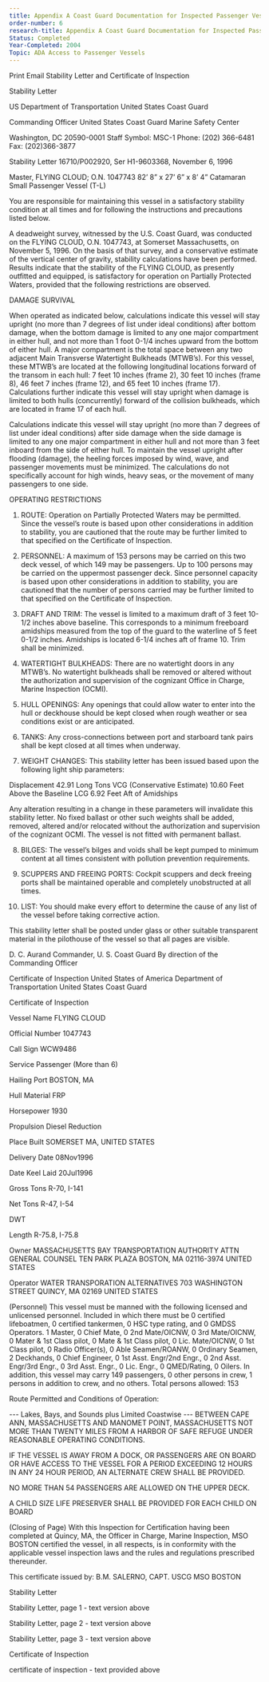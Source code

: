 ```yaml
---
title: Appendix A Coast Guard Documentation for Inspected Passenger Vessel (Phase 1)
order-number: 6
research-title: Appendix A Coast Guard Documentation for Inspected Passenger Vessel Phase 1
Status: Completed
Year-Completed: 2004
Topic: ADA Access to Passenger Vessels
---
```


Print Email
Stability Letter and Certificate of Inspection

Stability Letter

US Department of Transportation
United States Coast Guard

Commanding Officer
United States Coast Guard
Marine Safety Center

Washington, DC 20590-0001
Staff Symbol: MSC-1
Phone: (202) 366-6481
Fax: (202)366-3877

Stability Letter 16710/P002920, Ser H1-9603368, November 6, 1996

Master, FLYING CLOUD; O.N. 1047743
82’ 8” x 27’ 6” x 8’ 4” Catamaran Small Passenger Vessel (T-L)

You are responsible for maintaining this vessel in a satisfactory stability condition at all times and for following the instructions and precautions listed below.

A deadweight survey, witnessed by the U.S. Coast Guard, was conducted on the FLYING CLOUD, O.N. 1047743, at Somerset Massachusetts, on November 5, 1996. On the basis of that survey, and a conservative estimate of the vertical center of gravity, stability calculations have been performed. Results indicate that the stability of the FLYING CLOUD, as presently outfitted and equipped, is satisfactory for operation on Partially Protected Waters, provided that the following restrictions are observed.

DAMAGE SURVIVAL

When operated as indicated below, calculations indicate this vessel will stay upright (no more than 7 degrees of list under ideal conditions) after bottom damage, when the bottom damage is limited to any one major compartment in either hull, and not more than 1 foot 0-1/4 inches upward from the bottom of either hull. A major compartment is the total space between any two adjacent Main Transverse Watertight Bulkheads (MTWB’s). For this vessel, these MTWB’s are located at the following longitudinal locations forward of the transom in each hull: 7 feet 10 inches (frame 2), 30 feet 10 inches (frame 8), 46 feet 7 inches (frame 12), and 65 feet 10 inches (frame 17). Calculations further indicate this vessel will stay upright when damage is limited to both hulls (concurrently) forward of the collision bulkheads, which are located in frame 17 of each hull.

Calculations indicate this vessel will stay upright (no more than 7 degrees of list under ideal conditions) after side damage when the side damage is limited to any one major compartment in either hull and not more than 3 feet inboard from the side of either hull. To maintain the vessel upright after flooding (damage), the heeling forces imposed by wind, wave, and passenger movements must be minimized. The calculations do not specifically account for high winds, heavy seas, or the movement of many passengers to one side.

OPERATING RESTRICTIONS

1. ROUTE: Operation on Partially Protected Waters may be permitted. Since the vessel’s route is based upon other considerations in addition to stability, you are cautioned that the route may be further limited to that specified on the Certificate of Inspection.

2. PERSONNEL: A maximum of 153 persons may be carried on this two deck vessel, of which 149 may be passengers. Up to 100 persons may be carried on the uppermost passenger deck. Since personnel capacity is based upon other considerations in addition to stability, you are cautioned that the number of persons carried may be further limited to that specified on the Certificate of Inspection.

3. DRAFT AND TRIM: The vessel is limited to a maximum draft of 3 feet 10-1/2 inches above baseline. This corresponds to a minimum freeboard amidships measured from the top of the guard to the waterline of 5 feet 0-1/2 inches. Amidships is located 6-1/4 inches aft of frame 10. Trim shall be minimized.

4. WATERTIGHT BULKHEADS: There are no watertight doors in any MTWB’s. No watertight bulkheads shall be removed or altered without the authorization and supervision of the cognizant Office in Charge, Marine Inspection (OCMI).

5. HULL OPENINGS: Any openings that could allow water to enter into the hull or deckhouse should be kept closed when rough weather or sea conditions exist or are anticipated.

6. TANKS: Any cross-connections between port and starboard tank pairs shall be kept closed at all times when underway.

7. WEIGHT CHANGES: This stability letter has been issued based upon the following light ship parameters:

Displacement 42.91 Long Tons
VCG (Conservative Estimate) 10.60 Feet Above the Baseline
LCG 6.92 Feet Aft of Amidships

Any alteration resulting in a change in these parameters will invalidate this stability letter. No fixed ballast or other such weights shall be added, removed, altered and/or relocated without the authorization and supervision of the cognizant OCMI. The vessel is not fitted with permanent ballast.

8. BILGES: The vessel’s bilges and voids shall be kept pumped to minimum content at all times consistent with pollution prevention requirements.

9. SCUPPERS AND FREEING PORTS: Cockpit scuppers and deck freeing ports shall be maintained operable and completely unobstructed at all times.

10. LIST: You should make every effort to determine the cause of any list of the vessel before taking corrective action.

This stability letter shall be posted under glass or other suitable transparent material in the pilothouse of the vessel so that all pages are visible.

D. C. Aurand
Commander, U. S. Coast Guard
By direction of the Commanding Officer

 
Certificate of Inspection
United States of America
Department of Transportation
United States Coast Guard

Certificate of Inspection

Vessel Name
FLYING CLOUD

Official Number
1047743

Call Sign
WCW9486

Service
Passenger (More than 6)

Hailing Port
BOSTON, MA

Hull Material
FRP

Horsepower
1930

Propulsion
Diesel Reduction

Place Built
SOMERSET MA, UNITED STATES

Delivery Date
08Nov1996

Date Keel Laid
20Jul1996

Gross Tons
R-70, I-141

Net Tons
R-47, I-54

DWT

Length
R-75.8, I-75.8

Owner
MASSACHUSETTS BAY TRANSPORTATION AUTHORITY
ATTN GENERAL COUNSEL TEN PARK PLAZA
BOSTON, MA 02116-3974
UNITED STATES

Operator
WATER TRANSPORATION ALTERNATIVES
703 WASHINGTON STREET
QUINCY, MA 02169
UNITED STATES

(Personnel)
This vessel must be manned with the following licensed and unlicensed personnel. Included in which there must be 0 certified lifeboatmen, 0 certified tankermen, 0 HSC type rating, and 0 GMDSS Operators. 1 Master, 0 Chief Mate, 0 2nd Mate/OICNW, 0 3rd Mate/OICNW, 0 Mater & 1st Class pilot, 0 Mate & 1st Class pilot, 0 Lic. Mate/OICNW, 0 1st Class pilot, 0 Radio Officer(s), 0 Able Seamen/ROANW, 0 Ordinary Seamen, 2 Deckhands, 0 Chief Engineer, 0 1st Asst. Engr/2nd Engr., 0 2nd Asst. Engr/3rd Engr., 0 3rd Asst. Engr., 0 Lic. Engr., 0 QMED/Rating, 0 Oilers. In addition, this vessel may carry 149 passengers, 0 other persons in crew, 1 persons in addition to crew, and no others. Total persons allowed: 153

Route Permitted and Conditions of Operation:

--- Lakes, Bays, and Sounds plus Limited Coastwise ---
BETWEEN CAPE ANN, MASSACHUSETTS AND MANOMET POINT, MASSACHUSETTS NOT MORE THAN TWENTY MILES FROM A HARBOR OF SAFE REFUGE UNDER REASONABLE OPERATING CONDITIONS.

IF THE VESSEL IS AWAY FROM A DOCK, OR PASSENGERS ARE ON BOARD OR HAVE ACCESS TO THE VESSEL FOR A PERIOD EXCEEDING 12 HOURS IN ANY 24 HOUR PERIOD, AN ALTERNATE CREW SHALL BE PROVIDED.

NO MORE THAN 54 PASSENGERS ARE ALLOWED ON THE UPPER DECK.

A CHILD SIZE LIFE PRESERVER SHALL BE PROVIDED FOR EACH CHILD ON BOARD

(Closing of Page) With this Inspection for Certification having been completed at Quincy, MA, the Officer in Charge, Marine Inspection, MSO BOSTON certified the vessel, in all respects, is in conformity with the applicable vessel inspection laws and the rules and regulations prescribed thereunder.

This certificate issued by:
B.M. SALERNO, CAPT. USCG
MSO BOSTON

 

 

Stability Letter

Stability Letter, page 1 - text version above

Stability Letter, page 2 - text version above

Stability Letter, page 3 - text version above

Certificate of Inspection

certificate of inspection - text provided above
